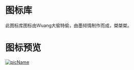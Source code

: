 # 图标库
此图标库图标由Wuang大偷特偷，由墨倾情制作而成，桀桀桀。

# 图标预览
[![picName](https://img.shields.io/github/stars/ddgksf2013/ddgksf2013)](https://github.com/ddgksf2013/ddgksf2013/stargazers)